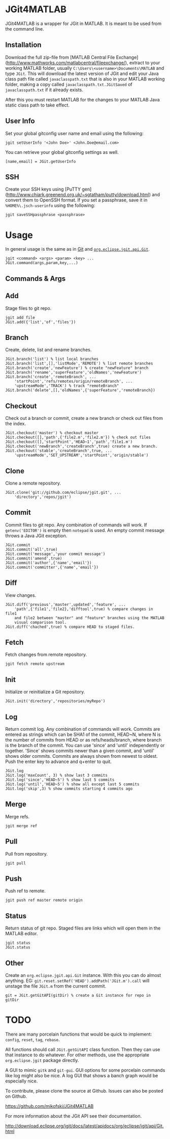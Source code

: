JGit4MATLAB
===========
JGit4MATLAB is a wrapper for JGit in MATLAB. It is meant to be used from the
command line.

Installation
------------
Download the full zip-file from [MATLAB Central File Exchange]
(http://www.mathworks.com/matlabcentral/fileexchange/), extract to your working
MATLAB folder, usually `C:\Users\<username>\Documents\MATLAB` and type `JGit`.
This will download the latest version of JGit and edit your Java class path file
called `javaclasspath.txt` that is also in your MATLAB working folder, making a
copy called `javaclasspath.txt.JGitSaved` of `javaclasspath.txt` if it already exists.

After this you must restart MATLAB for the changes to your MATLAB Java static
class path to take effect.

User Info
---------
Set your global gitconfig user name and email using the following:

    jgit setUserInfo '<John Doe>' <John.Doe@email.com>

You can retrieve your global gitconfig settings as well.

    [name,email] = JGit.getUserInfo

SSH
---
Create your SSH keys using [PuTTY gen]
(http://www.chiark.greenend.org.uk/~sgtatham/putty/download.html)
and convert them to OpenSSH format. If you
set a passphrase, save it in `%HOME%\.jsch-userinfo` using the following:

    jgit saveSSHpassphrase <passphrase>

Usage
=====
In general usage is the same as in [Git](http://git-scm.com/docs/git-help) and
[`org.eclipse.jgit.api.Git`](http://download.eclipse.org/jgit/docs/latest/apidocs/).

    jgit <command> <args> <param> <key> ...
    JGit.command(args,param,key,...)

Commands & Args 
---------------

Add
---
Stage files to git repo.

    jgit add file 
    JGit.add({'list','of','files'})

Branch 
------
Create, delete, list and rename branches.

    JGit.branch('list') % list local branches 
    JGit.branch('list',[],'listMode','REMOTE') % list remote branches 
    JGit.branch('create','newFeature') % create "newFeature" branch 
    JGit.branch('rename','superFeature','oldNames','newFeature') 
    JGit.branch('create','remoteBranch', ... 
        'startPoint','refs/remotes/origin/remoteBranch', ... 
        'upstreamMode','TRACK') % track "remoteBranch" 
    JGit.branch('delete',[],'oldNames',{'superFeature','remoteBranch})

Checkout
--------
Check out a branch or commit, create a new branch or check out files from the
index.

    JGit.checkout('master') % checkout master 
    JGit.checkout([],'path',{'file2.m','file2.m'}) % check out files 
    JGit.checkout([],'startPoint','HEAD~1','path','file1.m') 
    JGit.checkout('newBranch','createBranch',true) create a new branch. 
    JGit.checkout('stable','createBranch',true, ... 
        'upstreamMode','SET_UPSTREAM','startPoint','origin/stable')

Clone
-----
Clone a remote repository.

    JGit.clone('git://github.com/eclipse/jgit.git', ... 
        'directory','repos/jgit')

Commit
------
Commit files to git repo. Any combination of commands will work. If `getenv('EDITOR')`
is empty then `notepad` is used. An empty commit message throws a Java JGit exception.

    JGit.commit
    JGit.commit('all',true)
    JGit.commit('message','your commit message')
    JGit.commit('amend',true)
    JGit.commit('author',{'name','email'})
    JGit.commit('committer',{'name','email'})

Diff
----
View changes.

    JGit.diff('previous','master',updated','feature', ... 
        'path',{'file1','file2},'difftool',true) % compare changes in file1 
        and file2 between "master" and "feature" branches using the MATLAB 
        visual comparison tool. 
    JGit.diff('chached',true) % compare HEAD to staged files.

Fetch
-----
Fetch changes from remote repository.

    jgit fetch remote upstream

Init
----
Initialize or reinitialize a Git repository.

    JGit.init('directory','repositories/myRepo')

Log
---
Return commit log. Any combination of commands will work. Commits are entered
as strings which can be SHA1 of the commit, HEAD~N, where N is the number of
commits from HEAD or as refs/heads/branch, where branch is the branch of the
commit. You can use 'since' and 'until' independently or together. 'Since' shows
commits newer than a given commit, and 'until' shows older commits. Commits are
always shown from newest to oldest. Push the enter key to advance and q+enter to
quit.

    JGit.log
    JGit.log('maxCount', 3) % show last 3 commits
    JGit.log('since','HEAD~5') % show last 5 commits
    JGit.log('until','HEAD~5') % show all except last 5 commits
    JGit.log('skip',3) % show commits starting 4 commits ago

Merge
-----
Merge refs.

    jgit merge ref

Pull
----
Pull from repository.

    jgit pull

Push
----
Push ref to remote.

    jgit push ref master remote origin

Status
------
Return status of git repo. Staged files are links which will open them in the
MATLAB editor.

    jgit status
    JGit.status

Other
-----
Create an `org.eclipse.jgit.api.Git` instance. With this you can do almost
anything. EG: `git.reset.setRef('HEAD').addPath('JGit.m').call` will unstage the
file `JGit.m` from the current commit.

    git = JGit.getGitAPI(gitDir) % create a Git instance for repo in gitDir

TODO
====
There are many porcelain functions that would be quick to implement:
`config`, `reset`, `tag`, `rebase`.

All functions should call `JGit.getGitAPI` class function. Then they can use that
instance to do whatever. For other methods, use the appropriate `org.eclipse.jgit`
package directly.

A GUI to mimic `gitk` and `git-gui`. GUI options for some porcelain commands like
log might also be nice. A log GUI that shows a banch graph would be especially nice.

To contribute, please clone the source at Github. Issues can also be posted on Github.

https://github.com/mikofski/JGit4MATLAB

For more information about the JGit API see their documentation.

http://download.eclipse.org/jgit/docs/latest/apidocs/org/eclipse/jgit/api/Git.html
